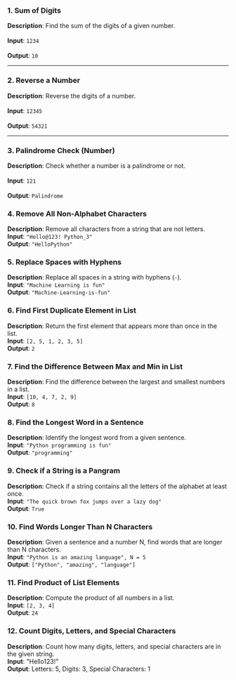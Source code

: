 ### 1. Sum of Digits
**Description**: Find the sum of the digits of a given number. <br>  
**Input**: `1234` <br>  
**Output**: `10`

<hr>

### 2. Reverse a Number  
**Description**: Reverse the digits of a number. <br>  
**Input**: `12345` <br>  
**Output**: `54321`

<hr>

### 3. Palindrome Check (Number)  
**Description**: Check whether a number is a palindrome or not. <br>  
**Input**: `121` <br>  
**Output**: `Palindrome`

### 4. Remove All Non-Alphabet Characters  
**Description**: Remove all characters from a string that are not letters.  
**Input**: `"Hello@123! Python_3"`  
**Output**: `"HelloPython"`


### 5. Replace Spaces with Hyphens  
**Description**: Replace all spaces in a string with hyphens (`-`).  
**Input**: `"Machine Learning is fun"`  
**Output**: `"Machine-Learning-is-fun"`

### 6. Find First Duplicate Element in List  
**Description**: Return the first element that appears more than once in the list.  
**Input**: `[2, 5, 1, 2, 3, 5]`  
**Output**: `2`

### 7. Find the Difference Between Max and Min in List  
**Description**: Find the difference between the largest and smallest numbers in a list.  
**Input**: `[10, 4, 7, 2, 9]`   
**Output**: `8` 

### 8. Find the Longest Word in a Sentence  
**Description**: Identify the longest word from a given sentence. <br>
**Input**: `"Python programming is fun"` <br>
**Output**: `"programming"` 

### 9. Check if a String is a Pangram  
**Description**: Check if a string contains all the letters of the alphabet at least once. <br>
**Input**: `"The quick brown fox jumps over a lazy dog"` <br> 
**Output**: `True` 

### 10. Find Words Longer Than N Characters  
**Description**: Given a sentence and a number N, find words that are longer than N characters. <br>
**Input**: `"Python is an amazing language", N = 5` <br>
**Output**: `["Python", "amazing", "language"]`  

### 11. Find Product of List Elements  
**Description**: Compute the product of all numbers in a list. <br>
**Input**: `[2, 3, 4]` <br>
**Output**: `24`

### 12. Count Digits, Letters, and Special Characters

**Description**: Count how many digits, letters, and special characters are in the given string. <br>
**Input**: "Hello123!" <br>
**Output**: Letters: 5, Digits: 3, Special Characters: 1